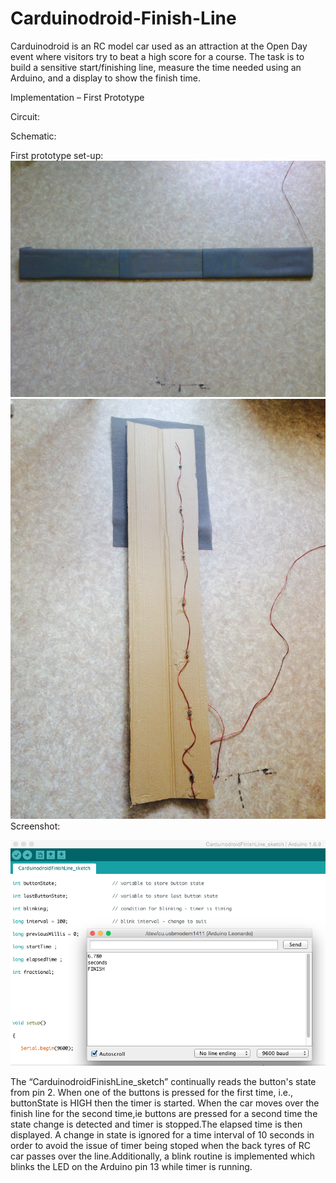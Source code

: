 # Carduinodroid-Finish-Line

Carduinodroid is an RC model car used as an attraction at the Open Day event where visitors try to beat a high score for a course. The task is to build a sensitive start/finishing line, measure the time needed using an Arduino, and a display to show the finish time. 


Implementation – First Prototype


Circuit:


Schematic:


First prototype set-up:
![First prototype set-up](https://github.com/bthara/Carduinodroid-Finish-Line/blob/master/CarduinodroidPrototype_img1.jpg)
![First prototype set-up 2](https://github.com/bthara/Carduinodroid-Finish-Line/blob/master/CarduinodroidPrototype_img2.jpg)
Screenshot:

![Serial Monitor](https://github.com/bthara/Carduinodroid-Finish-Line/blob/master/Carduinodroid_serialmonitorresult.png)

The “CarduinodroidFinishLine_sketch” continually reads the button's state from pin 2. When one of the buttons is pressed for the first time, i.e., buttonState is HIGH then the timer is started. When the car moves over the finish line for the second time,ie buttons are pressed for a second time the state change is detected and timer is stopped.The elapsed time is then displayed.
A change in state is ignored for a time interval of 10 seconds in order to avoid the issue of timer being stoped when the back tyres of RC car passes over the line.Additionally, a blink routine is implemented which blinks the LED on the Arduino pin 13 while timer is running.






